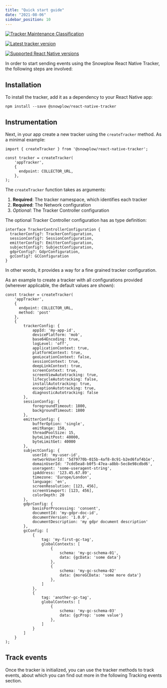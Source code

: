 ```yaml
---
title: "Quick start guide"
date: "2021-08-06"
sidebar_position: 10
---
```


[![Tracker Maintenance Classification](https://img.shields.io/static/v1?style=flat&label=Snowplow&message=Actively%20Maintained&color=6638b8&labelColor=9ba0aa&logo=data:image/png;base64,iVBORw0KGgoAAAANSUhEUgAAABAAAAAQCAMAAAAoLQ9TAAAAeFBMVEVMaXGXANeYANeXANZbAJmXANeUANSQAM+XANeMAMpaAJhZAJeZANiXANaXANaOAM2WANVnAKWXANZ9ALtmAKVaAJmXANZaAJlXAJZdAJxaAJlZAJdbAJlbAJmQAM+UANKZANhhAJ+EAL+BAL9oAKZnAKVjAKF1ALNBd8J1AAAAKHRSTlMAa1hWXyteBTQJIEwRgUh2JjJon21wcBgNfmc+JlOBQjwezWF2l5dXzkW3/wAAAHpJREFUeNokhQOCA1EAxTL85hi7dXv/E5YPCYBq5DeN4pcqV1XbtW/xTVMIMAZE0cBHEaZhBmIQwCFofeprPUHqjmD/+7peztd62dWQRkvrQayXkn01f/gWp2CrxfjY7rcZ5V7DEMDQgmEozFpZqLUYDsNwOqbnMLwPAJEwCopZxKttAAAAAElFTkSuQmCC)](/docs/collecting-data/collecting-from-own-applications/tracker-maintenance-classification/index.md)

[![Latest tracker version](https://img.shields.io/npm/v/@snowplow/react-native-tracker)](https://www.npmjs.com/package/@snowplow/react-native-tracker)

[![Supported React Native versions](https://img.shields.io/npm/dependency-version/@snowplow/react-native-tracker/peer/react-native)](https://www.npmjs.com/package/@snowplow/react-native-tracker)

In order to start sending events using the Snowplow React Native Tracker, the following steps are involved:

## Installation

To install the tracker, add it as a dependency to your React Native app:

```
npm install --save @snowplow/react-native-tracker
```

## Instrumentation

Next, in your app create a new tracker using the `createTracker` method. As a minimal example:

```
import { createTracker } from '@snowplow/react-native-tracker';

const tracker = createTracker(
    'appTracker',
    {
      endpoint: COLLECTOR_URL,
    },
);
```

The `createTracker` function takes as arguments:

1. **Required**: The tracker namespace, which identifies each tracker
2. **Required**: The Network configuration
3. _Optional_: The Tracker Controller configuration

The optional Tracker Controller configuration has as type definition:

```
interface TrackerControllerConfiguration {
  trackerConfig?: TrackerConfiguration,
  sessionConfig?: SessionConfiguration,
  emitterConfig?: EmitterConfiguration,
  subjectConfig?: SubjectConfiguration,
  gdprConfig?: GdprConfiguration,
  gcConfig?: GCConfiguration
}
```

In other words, it provides a way for a fine grained tracker configuration.

As an example to create a tracker with all configurations provided (wherever applicable, the default values are shown):

```
const tracker = createTracker(
    'appTracker',
    {
      endpoint: COLLECTOR_URL,
      method: 'post'
    },
    {
        trackerConfig: {
            appId: 'my-app-id',
            devicePlatform: 'mob',
            base64Encoding: true,
            logLevel: 'off',
            applicationContext: true,
            platformContext: true,
            geoLocationContext: false,
            sessionContext: true,
            deepLinkContext: true,
            screenContext: true,
            screenViewAutotracking: true,
            lifecycleAutotracking: false,
            installAutotracking: true,
            exceptionAutotracking: true,
            diagnosticAutotracking: false
        },
        sessionConfig: {
            foregroundTimeout: 1800,
            backgroundTimeout: 1800
        },
        emitterConfig: {
            bufferOption: 'single',
            emitRange: 150,
            threadPoolSize: 15,
            byteLimitPost: 40000,
            byteLimitGet: 40000
        },
        subjectConfig: {
            userId: 'my-user-id',
            networkUserId: '5d79770b-015b-4af8-8c91-b2ed6faf4b1e',
            domainUserId: '7cdd5ea8-b0f5-47ea-a8bb-5ec8e98cdbd6',
            useragent: 'some-useragent-string',
            ipAddress: '123.45.67.89',
            timezone: 'Europe/London',
            language: 'en',
            screenResolution: [123, 456],
            screenViewport: [123, 456],
            colorDepth: 20
        },
        gdprConfig: {
            basisForProcessing: 'consent',
            documentId: 'my-gdpr-doc-id',
            documentVersion: '1.0.0',
            documentDescription: 'my gdpr document description'
        },
        gcConfig: [
            {
                tag: 'my-first-gc-tag',
                globalContexts: [
                    {
                        schema: 'my-gc-schema-01',
                        data: {gcData: 'some data'}
                    },
                    {
                        schema: 'my-gc-schema-02'
                        data: {moreGCData: 'some more data'}
                    },
                ]
            },
            {
                tag: 'another-gc-tag',
                globalContexts: [
                    {
                        schema: 'my-gc-schema-03'
                        data: {gcProp: 'some value'}
                    },
                ]
            }
        ]
    }
);
```

## Track events

Once the tracker is initialized, you can use the tracker methods to track events, about which you can find out more in the following Tracking events section.
